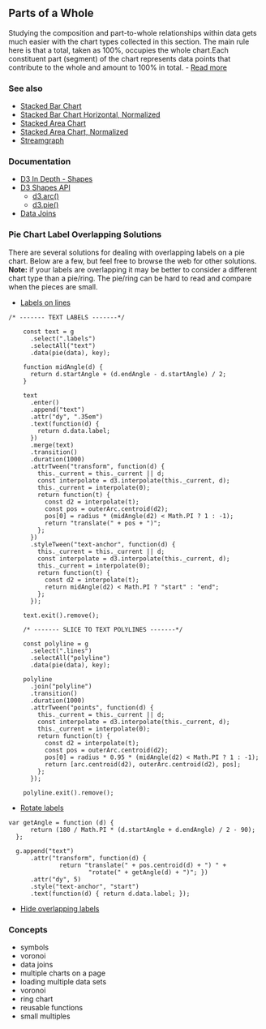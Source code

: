 ## Parts of a Whole
Studying the composition and part-to-whole relationships within data gets much easier with the chart types collected in this section. The main rule here is that a total, taken as 100%, occupies the whole chart.Each constituent part (segment) of the chart represents data points that contribute to the whole and amount to 100% in total. - <a href="https://www.anychart.com/chartopedia/usage-type/chart-to-show-part-of-the-whole/">Read more</a>

### See also
- <a href="https://observablehq.com/@d3/stacked-bar-chart">Stacked Bar Chart</a>
- <a href="https://observablehq.com/@d3/stacked-normalized-horizontal-bar">Stacked Bar Chart Horizontal, Normalized
- <a href="https://observablehq.com/@d3/stacked-area-chart">Stacked Area Chart</a>
- <a href="https://observablehq.com/@d3/normalized-stacked-area-chart">Stacked Area Chart, Normalized</a>
- <a href="https://observablehq.com/@d3/streamgraph">Streamgraph</a>


### Documentation
- <a href="https://www.d3indepth.com/shapes/">D3 In Depth - Shapes</a>
- <a href="https://github.com/d3/d3-shape">D3 Shapes API</a>
    - <a href="https://github.com/d3/d3-shape#arcs">d3.arc()</a>
    - <a href="https://github.com/d3/d3-shape#arcs">d3.pie()</a>
- <a href="https://observablehq.com/@d3/selection-join">Data Joins</a> 

### Pie Chart Label Overlapping Solutions
There are several solutions for dealing with overlapping
labels on a pie chart. Below are a few, but feel free to 
browse the web for other solutions. <b>Note:</b> if your labels are overlapping
it may be better to consider a different chart type than a pie/ring. 
The pie/ring can be hard to read and compare when the pieces are small.
- <a href="https://observablehq.com/@mast4461/d3-donut-chart-labels">Labels on lines</a>
```
/* ------- TEXT LABELS -------*/

    const text = g
      .select(".labels")
      .selectAll("text")
      .data(pie(data), key);

    function midAngle(d) {
      return d.startAngle + (d.endAngle - d.startAngle) / 2;
    }

    text
      .enter()
      .append("text")
      .attr("dy", ".35em")
      .text(function(d) {
        return d.data.label;
      })
      .merge(text)
      .transition()
      .duration(1000)
      .attrTween("transform", function(d) {
        this._current = this._current || d;
        const interpolate = d3.interpolate(this._current, d);
        this._current = interpolate(0);
        return function(t) {
          const d2 = interpolate(t);
          const pos = outerArc.centroid(d2);
          pos[0] = radius * (midAngle(d2) < Math.PI ? 1 : -1);
          return "translate(" + pos + ")";
        };
      })
      .styleTween("text-anchor", function(d) {
        this._current = this._current || d;
        const interpolate = d3.interpolate(this._current, d);
        this._current = interpolate(0);
        return function(t) {
          const d2 = interpolate(t);
          return midAngle(d2) < Math.PI ? "start" : "end";
        };
      });

    text.exit().remove();

    /* ------- SLICE TO TEXT POLYLINES -------*/

    const polyline = g
      .select(".lines")
      .selectAll("polyline")
      .data(pie(data), key);

    polyline
      .join("polyline")
      .transition()
      .duration(1000)
      .attrTween("points", function(d) {
        this._current = this._current || d;
        const interpolate = d3.interpolate(this._current, d);
        this._current = interpolate(0);
        return function(t) {
          const d2 = interpolate(t);
          const pos = outerArc.centroid(d2);
          pos[0] = radius * 0.95 * (midAngle(d2) < Math.PI ? 1 : -1);
          return [arc.centroid(d2), outerArc.centroid(d2), pos];
        };
      });

    polyline.exit().remove();
```
- <a href="http://jsfiddle.net/2uT7F/">Rotate labels</a>
```
var getAngle = function (d) {
      return (180 / Math.PI * (d.startAngle + d.endAngle) / 2 - 90);
  };
  
  g.append("text")
      .attr("transform", function(d) { 
              return "translate(" + pos.centroid(d) + ") " +
                      "rotate(" + getAngle(d) + ")"; }) 
      .attr("dy", 5) 
      .style("text-anchor", "start")
      .text(function(d) { return d.data.label; });
```
- <a href="https://stackoverflow.com/a/19801529">Hide overlapping labels</a>

### Concepts
- symbols
- voronoi
- data joins
- multiple charts on a page
- loading multiple data sets
- voronoi
- ring chart
- reusable functions
- small multiples